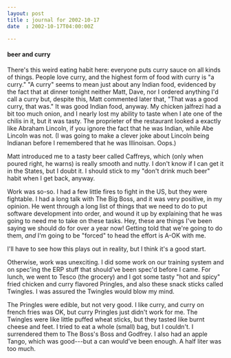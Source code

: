```yaml
---
layout: post
title : journal for 2002-10-17
date  : 2002-10-17T04:00:00Z

---
```

<h4>beer and curry</h4>There's this weird eating habit here:  everyone puts curry sauce on all kinds of things.  People love curry, and the highest form of food with curry is "a curry."  "A curry" seems to mean just about any Indian food, evidenced by the fact that at dinner tonight neither Matt, Dave, nor I ordered anything I'd call a curry but, despite this, Matt commented later that, "That was a good curry, that was."  It was good Indian food, anyway.  My chicken jalfrezi had a bit too much onion, and I nearly lost my ability to taste when I ate one of the chilis in it, but it was tasty.  The proprieter of the restaurant looked a exactly like Abraham Lincoln, if you ignore the fact that he was Indian, while Abe Lincoln was not.  (I was going to make a clever joke about Lincoln being Indianan before I remembered that he was Illinoisan.  Oops.)

Matt introduced me to a tasty beer called Caffreys, which (only when poured right, he warns) is really smooth and nutty.  I don't know if I can get it in the States, but I doubt it.  I should stick to my "don't drink much beer" habit when I get back, anyway.

Work was so-so.  I had a few little fires to fight in the US, but they were fightable.  I had a long talk with The Big Boss, and it was very positive, in my opinion.  He went through a long list of things that we need to do to put software development into order, and wound it up by explaining that he was going to need me to take on these tasks.  Hey, these are things I've been saying we should do for over a year now!  Getting told that we're going to do them, <em>and</em> I'm going to be "forced" to head the effort is A-OK with me.

I'll have to see how this plays out in reality, but I think it's a good start.

Otherwise, work was unexciting.  I did some work on our training system and on spec'ing the ERP stuff that should've been spec'd before I came.  For lunch, we went to Tesco (the grocery) and I got some tasty "hot and spicy" fried chicken and curry flavored Pringles, and also these snack sticks called Twingles.  I was assured the Twingles would blow my mind.

The Pringles were edible, but not very good.  I like curry, and curry on french fries was OK, but curry Pringles just didn't work for me.  The Twingles were like little puffed wheat sticks, but they tasted like burnt cheese and feet.  I tried to eat a whole (small) bag, but I couldn't.  I surrendered them to The Boss's Boss and Godfrey.  I also had an apple Tango, which was good---but a can would've been enough.  A half liter was too much.

